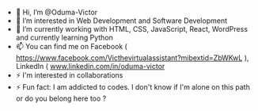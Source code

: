 - 👋  Hi, I’m @Oduma-Victor
- 👀  I’m interested in Web Development and Software Development
- 🌱  I’m currently working with HTML, CSS, JavaScript, React, WordPress and currently learning Python
- 📫  You can find me on Facebook ( https://www.facebook.com/Victhevirtualassistant?mibextid=ZbWKwL ), LinkedIn ( www.linkedin.com/in/oduma-victor 
- ⚡  I'm interested in collaborations
- ⚡  Fun fact: I am addicted to codes. I don't know if I'm alone on this path or do you belong here too ?
<!---
Oduma-Victor/Oduma-Victor is a ✨ special ✨ repository because its `README.md` (this file) appears on your GitHub profile.
You can click the Preview link to take a look at your changes.
--->
